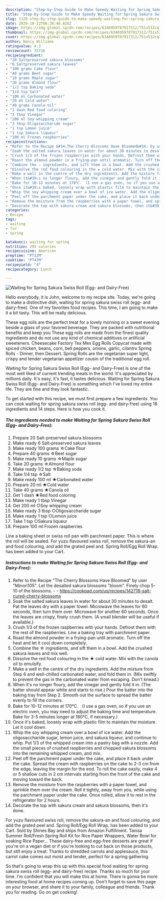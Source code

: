 ```yaml
---
description: "Step-by-Step Guide to Make Speedy Waiting for Spring Sakura Swiss Roll (Egg- and Dairy-Free)"
title: "Step-by-Step Guide to Make Speedy Waiting for Spring Sakura Swiss Roll (Egg- and Dairy-Free)"
slug: 1120-step-by-step-guide-to-make-speedy-waiting-for-spring-sakura-swiss-roll-egg-and-dairy-free
date: 2020-10-22T06:38:40.828Z
image: https://img-global.cpcdn.com/recipes/6346959787917312/751x532cq70/waiting-for-spring-sakura-swiss-roll-egg-and-dairy-free-recipe-main-photo.jpg
thumbnail: https://img-global.cpcdn.com/recipes/6346959787917312/751x532cq70/waiting-for-spring-sakura-swiss-roll-egg-and-dairy-free-recipe-main-photo.jpg
cover: https://img-global.cpcdn.com/recipes/6346959787917312/751x532cq70/waiting-for-spring-sakura-swiss-roll-egg-and-dairy-free-recipe-main-photo.jpg
author: Nancy Williams
ratingvalue: 4.3
reviewcount: 35736
recipeingredient:
- "20 Saltpreserved sakura blossoms"
- "6 Saltpreserved sakura leaves"
- "100 grams Cake flour"
- "40 grams Beet sugar"
- "10 grams Maple sugar"
- "20 grams Almond flour"
- "1/2 tsp Baking soda"
- "1/4 tsp Salt"
- "100 ml Carbonated water"
- "20 ml Cold water"
- "40 grams Canola oil"
- "1 dash Red food coloring"
- "1 tbsp Vinegar"
- "200 ml Soy whipping cream"
- "3 tbsp Oligosaccharide sugar"
- "1 tsp Lemon juice"
- "1 tsp Sakura liqueur"
- "100 ml Frozen raspberries"
recipeinstructions:
- "Refer to the Recipe &#34;The Cherry Blossoms Have Bloomed&#34; by user &#34;Minori105&#34;. Let the desalted sakura blossoms &#34;bloom&#34;. Finely chop 5-10 of the blossoms.  https://cookpad.com/us/recipes/142718-salt-cured-cherry-blossoms"
- "Soak the salted sakura leaves in water for about 30 minutes to desalt. Pat the leaves dry with a paper towel. Microwave the leaves for 60 seconds, then turn them over. Microwave for another 60 seconds. Once the leaves are crispy, finely crush them. (A small blender will be useful if available.)"
- "Crush 1/3 of the frozen raspberries with your hands. Defrost them with the rest of the raspberries. Line a baking tray with parchment paper."
- "Roast the almond powder in a frying-pan until aromatic. Turn off the heat and let it cool down completely."
- "Combine the ☆ ingredients, and sift them in a bowl. Add the crushed sakura leaves and mix well."
- "Dissolve the red food colouring in the ★ cold water. Mix with the canola oil to emulsify."
- "Make a well in the centre of the dry ingredients. Add the mixture from Step 6 and well-chilled carbonated water, and fold them in. (Mix swiftly to prevent the gas in the carbonated water from escaping. Don&#39;t knead.)"
- "When it&#39;s no longer floury, add the vinegar and gently fold it in. (The batter should appear white and starts to rise.) Pour the batter into the baking tray from Step 2. Smooth out the surface to spread the batter evenly to fill the corners."
- "Bake for 10-12 minutes at 170℃. （I use a gas oven, so if you use an electric oven, you may need to adjust the baking time and temperature. Bake for 3-5 minutes longer at 180℃, if necessary.)"
- "Once it&#39;s baked, loosely wrap with plastic film to maintain the moisture. Let it cool down."
- "Whip the soy whipping cream over a bowl of ice water. Add the oligosaccharide sugar, lemon juice, and sakura liqueur, and continue to whip. Put 1/3 of the whipped cream into a pastry bag with a nozzle. Add the small pieces of crushed raspberries and chopped sakura blossoms into the remaining whipped cream, and mix."
- "Peel off the parchment paper under the cake, and place it back under the cake. Spread the cream with raspberries on the cake to 2-3 cm from the edge, leaving the margin for the end. To roll the cake easily, make 4 or 5 shallow cuts in 2 cm intervals starting from the front of the cake and moving toward the back."
- "Remove the moisture from the raspberries with a paper towel, and sprinkle them over the cream. Roll it tightly, away from you, while using the parchment paper under the cake. Once rolled, allow it to rest in the refrigerator for 2 hours."
- "Decorate the top with sakura cream and sakura blossoms, then it&#39;s done."
categories:
- Recipe
tags:
- waiting
- for
- spring

katakunci: waiting for spring 
nutrition: 293 calories
recipecuisine: American
preptime: "PT12M"
cooktime: "PT47M"
recipeyield: "4"
recipecategory: Lunch

---
```



![Waiting for Spring Sakura Swiss Roll (Egg- and Dairy-Free)](https://img-global.cpcdn.com/recipes/6346959787917312/751x532cq70/waiting-for-spring-sakura-swiss-roll-egg-and-dairy-free-recipe-main-photo.jpg)

Hello everybody, it is John, welcome to my recipe site. Today, we're going to make a distinctive dish, waiting for spring sakura swiss roll (egg- and dairy-free). One of my favorites food recipes. This time, I am going to make it a bit tasty. This will be really delicious.

These egg rolls are the perfect treat for a lovely morning or a sweet evening beside a glass of your favored beverage. They are packed with nutritional benefits and keep you These egg rolls are made from the finest quality ingredients and do not use any kind of chemical additives or artificial sweeteners. Cheesecake Factory Tex Mex Egg Rolls Copycat made with spiced chicken, beans, corn, bell peppers, onions, garlic, cilantro Spring Rolls - Dinner, then Dessert. Spring Rolls are the vegetarian super light, crispy and tender vegetarian appetizer cousin of the traditional egg roll.

Waiting for Spring Sakura Swiss Roll (Egg- and Dairy-Free) is one of the most well liked of current trending meals in the world. It's appreciated by millions daily. It's easy, it's fast, it tastes delicious. Waiting for Spring Sakura Swiss Roll (Egg- and Dairy-Free) is something which I've loved my entire life. They are fine and they look fantastic.


To get started with this recipe, we must first prepare a few ingredients. You can cook waiting for spring sakura swiss roll (egg- and dairy-free) using 18 ingredients and 14 steps. Here is how you cook it.

<!--inarticleads1-->

##### The ingredients needed to make Waiting for Spring Sakura Swiss Roll (Egg- and Dairy-Free):

1. Prepare 20 Salt-preserved sakura blossoms
1. Make ready 6 Salt-preserved sakura leaves
1. Make ready 100 grams ☆Cake flour
1. Prepare 40 grams ☆Beet sugar
1. Make ready 10 grams ☆Maple sugar
1. Take 20 grams ☆Almond flour
1. Make ready 1/2 tsp ☆Baking soda
1. Take 1/4 tsp ☆Salt
1. Make ready 100 ml ★Carbonated water
1. Prepare 20 ml ★Cold water
1. Take 40 grams ★Canola oil
1. Get 1 dash ★Red food coloring
1. Make ready 1 tbsp Vinegar
1. Get 200 ml ○Soy whipping cream
1. Make ready 3 tbsp ○Oligosaccharide sugar
1. Make ready 1 tsp ○Lemon juice
1. Take 1 tsp ○Sakura liqueur
1. Prepare 100 ml Frozen raspberries


Line a baking sheet or swiss roll pan with parchment paper. This is where the roll will be sealed. For yuzu flavoured swiss roll, remove the sakura-an and food colouring, and add the grated peel and. Spring Roll/Egg Roll Wrap. has been added to your Cart. 

<!--inarticleads2-->

##### Instructions to make Waiting for Spring Sakura Swiss Roll (Egg- and Dairy-Free):

1. Refer to the Recipe &#34;The Cherry Blossoms Have Bloomed&#34; by user &#34;Minori105&#34;. Let the desalted sakura blossoms &#34;bloom&#34;. Finely chop 5-10 of the blossoms. -  - https://cookpad.com/us/recipes/142718-salt-cured-cherry-blossoms
1. Soak the salted sakura leaves in water for about 30 minutes to desalt. Pat the leaves dry with a paper towel. Microwave the leaves for 60 seconds, then turn them over. Microwave for another 60 seconds. Once the leaves are crispy, finely crush them. (A small blender will be useful if available.)
1. Crush 1/3 of the frozen raspberries with your hands. Defrost them with the rest of the raspberries. Line a baking tray with parchment paper.
1. Roast the almond powder in a frying-pan until aromatic. Turn off the heat and let it cool down completely.
1. Combine the ☆ ingredients, and sift them in a bowl. Add the crushed sakura leaves and mix well.
1. Dissolve the red food colouring in the ★ cold water. Mix with the canola oil to emulsify.
1. Make a well in the centre of the dry ingredients. Add the mixture from Step 6 and well-chilled carbonated water, and fold them in. (Mix swiftly to prevent the gas in the carbonated water from escaping. Don&#39;t knead.)
1. When it&#39;s no longer floury, add the vinegar and gently fold it in. (The batter should appear white and starts to rise.) Pour the batter into the baking tray from Step 2. Smooth out the surface to spread the batter evenly to fill the corners.
1. Bake for 10-12 minutes at 170℃. （I use a gas oven, so if you use an electric oven, you may need to adjust the baking time and temperature. Bake for 3-5 minutes longer at 180℃, if necessary.)
1. Once it&#39;s baked, loosely wrap with plastic film to maintain the moisture. Let it cool down.
1. Whip the soy whipping cream over a bowl of ice water. Add the oligosaccharide sugar, lemon juice, and sakura liqueur, and continue to whip. Put 1/3 of the whipped cream into a pastry bag with a nozzle. Add the small pieces of crushed raspberries and chopped sakura blossoms into the remaining whipped cream, and mix.
1. Peel off the parchment paper under the cake, and place it back under the cake. Spread the cream with raspberries on the cake to 2-3 cm from the edge, leaving the margin for the end. To roll the cake easily, make 4 or 5 shallow cuts in 2 cm intervals starting from the front of the cake and moving toward the back.
1. Remove the moisture from the raspberries with a paper towel, and sprinkle them over the cream. Roll it tightly, away from you, while using the parchment paper under the cake. Once rolled, allow it to rest in the refrigerator for 2 hours.
1. Decorate the top with sakura cream and sakura blossoms, then it&#39;s done.


For yuzu flavoured swiss roll, remove the sakura-an and food colouring, and add the grated peel and. Spring Roll/Egg Roll Wrap. has been added to your Cart. Sold by Shines Bay and ships from Amazon Fulfillment. Tanisa Summer Roll/Fresh Spring Roll Kit for Rice Paper Wrappers, Water Bowl for soaking Rice Paper… These dairy-free and egg-free desserts are great if you&#39;re on a vegan diet or if you&#39;re looking to cut back on those products, but still enjoy a treat. Thanks to shredded carrots and applesauce, this carrot cake comes out moist and tender, perfect for a spring gathering. 

So that's going to wrap this up with this special food waiting for spring sakura swiss roll (egg- and dairy-free) recipe. Thanks so much for your time. I'm confident that you will make this at home. There is gonna be more interesting food at home recipes coming up. Don't forget to save this page on your browser, and share it to your family, colleague and friends. Thank you for reading. Go on get cooking!
